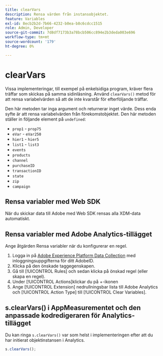 ```yaml
---
title: clearVars
description: Rensa värden från instansobjektet.
feature: Variables
exl-id: 8ecb2b2d-7b66-4232-b0ea-b8c6cdcc1515
role: Admin, Developer
source-git-commit: 7d8df7173b3a78bcb506cc894e2b3deda003e696
workflow-type: tm+mt
source-wordcount: '179'
ht-degree: 0%

---
```


# clearVars

Vissa implementeringar, till exempel på enkelsidiga program, kräver flera träffar som skickas på samma sidinläsning. Använd `clearVars()` metod för att rensa variabelvärden så att de inte kvarstår för efterföljande träffar.

Den här metoden tar inga argument och returnerar inget värde. Dess enda syfte är att rensa variabelvärden från förekomstobjektet. Den här metoden ställer in följande element på `undefined`:

* `prop1` - `prop75`
* `eVar` - `eVar250`
* `hier1` - `hier5`
* `list1` - `list3`
* `events`
* `products`
* `channel`
* `purchaseID`
* `transactionID`
* `state`
* `zip`
* `campaign`

## Rensa variabler med Web SDK

När du skickar data till Adobe med Web SDK rensas alla XDM-data automatiskt.

## Rensa variabler med Adobe Analytics-tillägget

Ange åtgärden Rensa variabler när du konfigurerar en regel.

1. Logga in på [Adobe Experience Platform Data Collection](https://experience.adobe.com/data-collection) med inloggningsuppgifterna för ditt AdobeID.
2. Klicka på den önskade taggegenskapen.
3. Gå till [!UICONTROL Rules] och sedan klicka på önskad regel (eller skapa en regel).
4. Under [!UICONTROL Actions]klickar du på +-ikonen
5. Ange [!UICONTROL Extension] nedrullningsbar lista till Adobe Analytics och [!UICONTROL Action Type] till [!UICONTROL Clear Variables].

## s.clearVars() i AppMeasurementet och den anpassade kodredigeraren för Analytics-tillägget

Du kan ringa `s.clearVars()` var som helst i implementeringen efter att du har initierat objektinstansen i Analytics.

```js
s.clearVars();
```
